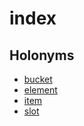 # index

## Holonyms

  - [bucket](bucket.md)
  - [element](element.md)
  - [item](item.md)
  - [slot](slot.md)

[1]: README.md